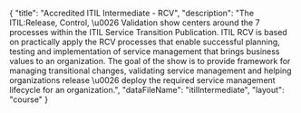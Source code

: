 {
	"title": "Accredited ITIL Intermediate - RCV",
	"description": "The ITIL:Release, Control, \u0026 Validation show centers around the 7 processes within the ITIL Service Transition Publication.  ITIL RCV is based on practically apply the RCV processes that enable successful planning, testing and implementation of service management that brings business values to an organization.  The goal of the show is to provide framework for managing transitional changes, validating service management and helping organizations release \u0026 deploy the required service management lifecycle for an organization.",
	"dataFileName": "itilIntermediate",
	"layout": "course"
}